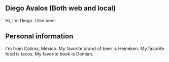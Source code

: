 ## Diego Avalos (Both web and local)
Hi, I'm Diego.
I like beer.

## Personal information
I'm from Colima, México.
My favorite brand of beer is Heineken.
My favorite food is tacos.
My favorite book is Demian.
